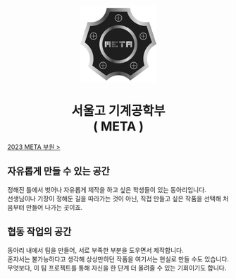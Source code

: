 <div align="center">
    <img src="https://github.com/SeoulMETA2023/.github/blob/main/images/meta_logo.png?raw=true" alt="META logo" >
</div>
<h1 align="center">서울고 기계공학부</br>( META )</h1>

[2023 META 부원 >](https://github.com/SeoulMETA2023/.github/blob/main/profile/members.md)

## 자유롭게 만들 수 있는 공간
정해진 틀에서 벗어나 자유롭게 제작을 하고 싶은 학생들이 있는 동아리입니다.</br>
선생님이나 기장이 정해둔 길을 따라가는 것이 아닌, 직접 만들고 싶은 작품을 선택해 처음부터 만들어 나가는 곳이죠.

## 협동 작업의 공간
동아리 내에서 팀을 만들어, 서로 부족한 부분을 도우면서 제작합니다.</br>
혼자서는 불가능하다고 생각해 상상만하던 작품을 여기서는 현실로 만들 수도 있습니다.</br>
무엇보다, 이 팀 프로젝트를 통해 자신을 한 단계 더 올려줄 수 있는 기회이기도 합니다.
